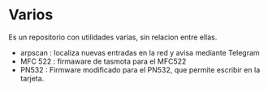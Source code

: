 # Varios
Es un repositorio con utilidades varias, sin relacion entre ellas.

+ arpscan : localiza nuevas entradas en la red y avisa mediante Telegram
+ MFC 522 : firmaware de tasmota para el MFC522
+ PN532 : Firmware modificado para el PN532, que permite escribir en la tarjeta.

